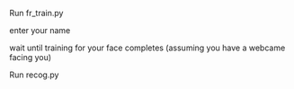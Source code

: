 Run fr_train.py

enter your name

wait until training for your face completes (assuming you have a webcame facing you)

Run recog.py

